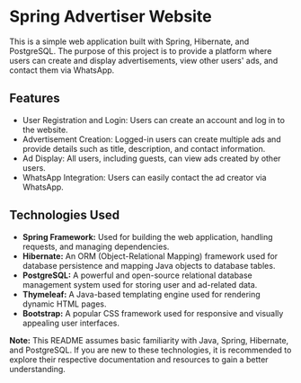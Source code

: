 <h1>Spring Advertiser Website</h1>

<p>This is a simple web application built with Spring, Hibernate, and PostgreSQL. The purpose of this project is to provide a platform where users can create and display advertisements, view other users' ads, and contact them via WhatsApp.</p>

<h2>Features</h2>

<ul>
  <li>User Registration and Login: Users can create an account and log in to the website.</li>
  <li>Advertisement Creation: Logged-in users can create multiple ads and provide details such as title, description, and contact information.</li>
  <li>Ad Display: All users, including guests, can view ads created by other users.</li>
  <li>WhatsApp Integration: Users can easily contact the ad creator via WhatsApp.</li>
</ul>

<h2>Technologies Used</h2>

<ul>
  <li><strong>Spring Framework:</strong> Used for building the web application, handling requests, and managing dependencies.</li>
  <li><strong>Hibernate:</strong> An ORM (Object-Relational Mapping) framework used for database persistence and mapping Java objects to database tables.</li>
  <li><strong>PostgreSQL:</strong> A powerful and open-source relational database management system used for storing user and ad-related data.</li>
  <li><strong>Thymeleaf:</strong> A Java-based templating engine used for rendering dynamic HTML pages.</li>
  <li><strong>Bootstrap:</strong> A popular CSS framework used for responsive and visually appealing user interfaces.</li>
</ul>

<p><strong>Note:</strong> This README assumes basic familiarity with Java, Spring, Hibernate, and PostgreSQL. If you are new to these technologies, it is recommended to explore their respective documentation and resources to gain a better understanding.</p>
